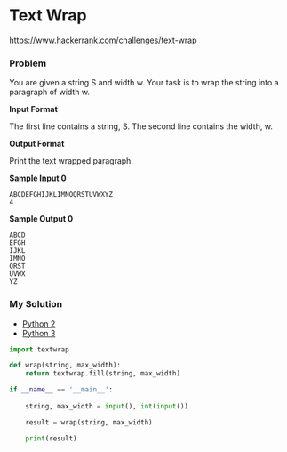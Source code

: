 # Text Wrap

https://www.hackerrank.com/challenges/text-wrap

### Problem

You are given a string S and width w. 
Your task is to wrap the string into a paragraph of width w.

**Input Format**

The first line contains a string, S. 
The second line contains the width, w.

**Output Format**

Print the text wrapped paragraph.

**Sample Input 0**

```
ABCDEFGHIJKLIMNOQRSTUVWXYZ
4
```

**Sample Output 0**

```
ABCD
EFGH
IJKL
IMNO
QRST
UVWX
YZ
```

### My Solution

- [Python 2](python2.py)
- [Python 3](python3.py)
```python
import textwrap

def wrap(string, max_width):
    return textwrap.fill(string, max_width)

if __name__ == '__main__':
    
    string, max_width = input(), int(input())

    result = wrap(string, max_width)

    print(result)
````
